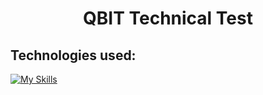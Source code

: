 # <div align="center">QBIT Technical Test</div>

## Technologies used:
[![My Skills](https://skillicons.dev/icons?i=react,ts,vite,redux,tailwind)](https://skillicons.dev)

